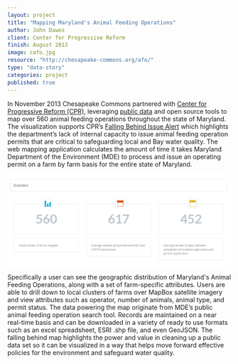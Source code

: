 ```yaml
---
layout: project
title: "Mapping Maryland's Animal Feeding Operations"
author: John Dawes
client: Center for Progressive Reform
finish: August 2013
image: cafo.jpg
resource: "http://chesapeake-commons.org/afo/"
type: "data-story"
categories: project
published: true
---
```


In November 2013 Chesapeake Commons partnered with [Center for Progressive Reform (CPR)](http://www.progressivereform.org/), leveraging [public data](http://www.mde.state.md.us/programs/Land/RecyclingandOperationsprogram/AFO/Pages/CAFO.aspx) and open source tools to map over 560 animal feeding operations throughout the state of Maryland.  The visualization supports CPR’s [Falling Behind Issue Alert](http://www.progressivereform.org/MD_CAFO_Permitting_1310.cfm) which highlights the department’s lack of internal capacity to issue animal feeding operation permits that are critical to safeguarding local and Bay water quality. The web mapping application calculates the amount of time it takes Maryland Department of the Environment (MDE) to process and issue an operating permit on a farm by farm basis for the entire state of Maryland.  

![](/assets/afostats.png)

Specifically a user can see the geographic distribution of Maryland's Animal Feeding Operations, along with a set of farm-specific attributes.  Users are able to drill down to local clusters of farms over MapBox satellite imagery and view attributes such as operator, number of animals, animal type, and permit status.  The data powering the map originate from MDE’s public animal feeding operation search tool.  Records are maintained on a near real-time basis and can be downloaded in a variety of ready to use formats such as an excel spreadsheet, ESRI .shp file, and even GeoJSON.  The falling behind map highlights the power and value in cleaning up a public data set so it can be visualized in a way that helps move forward effective policies for the environment and safeguard water quality.